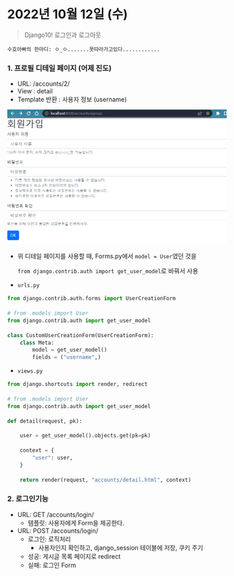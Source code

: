 # 2022년 10월 12일 (수)

> Django10!  로그인과 로그아웃



`수호아빠의 한마디: ㅇ_ㅇ.......못따라가고있다............  `



### 1. 프로필 디테일 페이지 (어제 진도)

- URL: /accounts/2/
- View : detail
- Template 반환 : 사용자 정보 (username)

![Django1013_2](assets/Django1013_2.gif)

- 위 디테일 페이지를 사용할 때, Forms.py에서 `model = User`였던 것을

    `from django.contrib.auth import get_user_model`로 바꿔서 사용

- `urls.py`

```python
from django.contrib.auth.forms import UserCreationForm

# from .models import User
from django.contrib.auth import get_user_model

class CustomUserCreationForm(UserCreationForm):
    class Meta:
        model = get_user_model()
        fields = ("username",)
```

- `views.py`

```python
from django.shortcuts import render, redirect

# from .models import User
from django.contrib.auth import get_user_model

def detail(request, pk):

    user = get_user_model().objects.get(pk=pk)

    context = {
        "user": user,
    }

    return render(request, "accounts/detail.html", context)
```



### 2. 로그인기능

- URL: GET /accounts/login/
  - 템플릿: 사용자에게 Form을 제공한다.
- URL: POST /accounts/login/
  - 로그인: 로직처리
    - 사용자인지 확인하고, django_session 테이블에 저장, 쿠키 주기
  - 성공: 게시글 목록 페이지로 redirect
  - 실패: 로그인 Form

